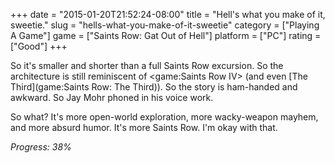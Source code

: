 +++
date = "2015-01-20T21:52:24-08:00"
title = "Hell's what you make of it, sweetie."
slug = "hells-what-you-make-of-it-sweetie"
category = ["Playing A Game"]
game = ["Saints Row: Gat Out of Hell"]
platform = ["PC"]
rating = ["Good"]
+++

So it's smaller and shorter than a full Saints Row excursion.  So the architecture is still reminiscent of <game:Saints Row IV> (and even [The Third](game:Saints Row: The Third)).  So the story is ham-handed and awkward.  So Jay Mohr phoned in his voice work.

So what?  It's more open-world exploration, more wacky-weapon mayhem, and more absurd humor.  It's more Saints Row.  I'm okay with that.

<i>Progress: 38%</i>
